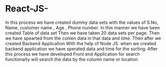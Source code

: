 # React-JS-
In this process we have created dummy data sets with the values of S.No, Name, customer name , Age , Phone number. In this manner we have been created Table of data set
Then we have taken 20 data sets per page. Then we have spearted from the conlen data in that data and time. Then after we created Backend Application With the help of Node JS.
when we created backend application we have sperated data and time for the sorting.
After this process we have developed Front end Application for search functionalty will search the data by the column name or location 
